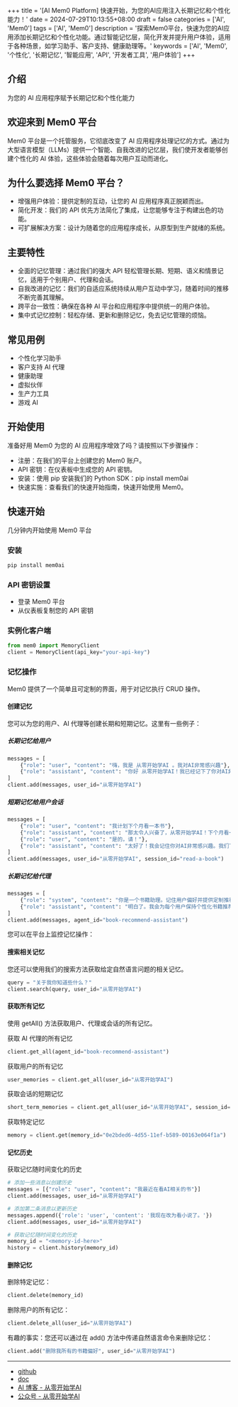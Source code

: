 +++
title = '[AI Mem0 Platform] 快速开始，为您的AI应用注入长期记忆和个性化能力！'
date = 2024-07-29T10:13:55+08:00
draft = false
categories = ['AI', 'Mem0']
tags = ['AI', 'Mem0']
description = '探索Mem0平台，快速为您的AI应用添加长期记忆和个性化功能。通过智能记忆层，简化开发并提升用户体验，适用于各种场景，如学习助手、客户支持、健康助理等。'
keywords = ['AI', 'Mem0', '个性化', '长期记忆', '智能应用', 'API', '开发者工具', '用户体验']
+++

## 介绍
为您的 AI 应用程序赋予长期记忆和个性化能力

## 欢迎来到 Mem0 平台
Mem0 平台是一个托管服务，它彻底改变了 AI 应用程序处理记忆的方式。通过为大型语言模型（LLMs）提供一个智能、自我改进的记忆层，我们使开发者能够创建个性化的 AI 体验，这些体验会随着每次用户互动而进化。

## 为什么要选择 Mem0 平台？
- 增强用户体验：提供定制的互动，让您的 AI 应用程序真正脱颖而出。
- 简化开发：我们的 API 优先方法简化了集成，让您能够专注于构建出色的功能。
- 可扩展解决方案：设计为随着您的应用程序成长，从原型到生产就绪的系统。

## 主要特性
- 全面的记忆管理：通过我们的强大 API 轻松管理长期、短期、语义和情景记忆，适用于个别用户、代理和会话。
- 自我改进的记忆：我们的自适应系统持续从用户互动中学习，随着时间的推移不断完善其理解。
- 跨平台一致性：确保在各种 AI 平台和应用程序中提供统一的用户体验。
- 集中式记忆控制：轻松存储、更新和删除记忆，免去记忆管理的烦恼。

## 常见用例
- 个性化学习助手
- 客户支持 AI 代理
- 健康助理
- 虚拟伙伴
- 生产力工具
- 游戏 AI

## 开始使用
准备好用 Mem0 为您的 AI 应用程序增效了吗？请按照以下步骤操作：

- 注册：在我们的平台上创建您的 Mem0 账户。
- API 密钥：在仪表板中生成您的 API 密钥。
- 安装：使用 pip 安装我们的 Python SDK：pip install mem0ai
- 快速实施：查看我们的快速开始指南，快速开始使用 Mem0。

## 快速开始
几分钟内开始使用 Mem0 平台

### 安装

```bash
pip install mem0ai
```

### API 密钥设置
- 登录 Mem0 平台
- 从仪表板复制您的 API 密钥

### 实例化客户端

```python
from mem0 import MemoryClient
client = MemoryClient(api_key="your-api-key")
```

### 记忆操作
Mem0 提供了一个简单且可定制的界面，用于对记忆执行 CRUD 操作。

#### 创建记忆
您可以为您的用户、AI 代理等创建长期和短期记忆。这里有一些例子：

##### 长期记忆给用户

```python
messages = [
    {"role": "user", "content": "嗨，我是 从零开始学AI 。我对AI非常感兴趣"},
    {"role": "assistant", "content": "你好 从零开始学AI！我已经记下了你对AI非常感兴趣。我会在任何与学习相关的推荐或讨论中记住这一点。"}
]
client.add(messages, user_id="从零开始学AI")
```

##### 短期记忆给用户会话

```python
messages = [
    {"role": "user", "content": "我计划下个月看一本书"},
    {"role": "assistant", "content": "那太令人兴奋了，从零开始学AI！下个月看一本书听起来很棒。你想要一些关于AI书籍的推荐吗？"},
    {"role": "user", "content": "是的，请！"},
    {"role": "assistant", "content": "太好了！我会记住你对AI非常感兴趣。我们下次互动时我会给你。"}
]
client.add(messages, user_id="从零开始学AI", session_id="read-a-book")
```

##### 长期记忆给代理

```python
messages = [
    {"role": "system", "content": "你是一个书籍助理。记住用户偏好并提供定制推荐。"},
    {"role": "assistant", "content": "明白了。我会为每个用户保持个性化书籍推荐偏好，并根据他们的兴趣和过去互动提供定制推荐。"}
]
client.add(messages, agent_id="book-recommend-assistant")
```

您可以在平台上监控记忆操作：

#### 搜索相关记忆
您还可以使用我们的搜索方法获取给定自然语言问题的相关记忆。

```python
query = "关于我你知道些什么？"
client.search(query, user_id="从零开始学AI")
```

#### 获取所有记忆
使用 getAll() 方法获取用户、代理或会话的所有记忆。

获取 AI 代理的所有记忆

```python
client.get_all(agent_id="book-recommend-assistant")
```

获取用户的所有记忆

```python
user_memories = client.get_all(user_id="从零开始学AI")
```

获取会话的短期记忆

```python
short_term_memories = client.get_all(user_id="从零开始学AI", session_id="next-month-book-recommendation")
```

获取特定记忆

```python
memory = client.get(memory_id="0e2bded6-4d55-11ef-b589-00163e064f1a")
```

#### 记忆历史
获取记忆随时间变化的历史

```python
# 添加一些消息以创建历史
messages = [{"role": "user", "content": "我最近在看AI相关的书"}]
client.add(messages, user_id="从零开始学AI")

# 添加第二条消息以更新历史
messages.append({'role': 'user', 'content': '我现在改为看小说了。'})
client.add(messages, user_id="从零开始学AI")

# 获取记忆随时间变化的历史
memory_id = "<memory-id-here>"
history = client.history(memory_id)
```

#### 删除记忆
删除特定记忆：

```python
client.delete(memory_id)
```

删除用户的所有记忆：

```python
client.delete_all(user_id="从零开始学AI")
```

有趣的事实：您还可以通过在 add() 方法中传递自然语言命令来删除记忆：

```python
client.add("删除我所有的书籍偏好", user_id="从零开始学AI")
```

---

- [github](https://github.com/mem0ai/mem0)
- [doc](https://docs.mem0.ai/overview)
- [AI 博客 - 从零开始学AI](https://ai-blog.aihub2022.top/zh/post/ai-mem0-platform-quickstart/)
- [公众号 - 从零开始学AI](https://mp.weixin.qq.com/s?__biz=MzA3MDIyNTgzNA==&mid=2649977689&idx=1&sn=1dddcc163f52994516fc9d5b37fb58d5&chksm=86c7c99cb1b0408a1647cb2cf3eec12185ca85a6dcd85dcc8220c530f62bf7fdf59cff9440d7#rd)
<!-- - [CSDN - 从零开始学AI](...) -->
<!-- - [掘金 - 从零开始学AI](...) -->
<!-- - [知乎 - 从零开始学AI](...) -->
<!-- - [阿里云 - 从零开始学AI](...) -->
<!-- - [腾讯云 - 从零开始学AI](...) -->
